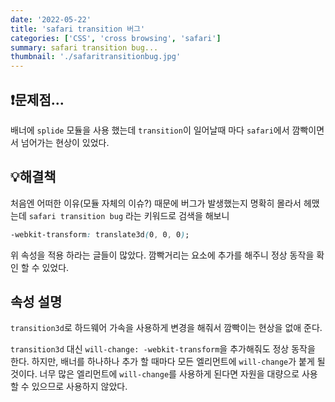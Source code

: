 ```yaml
---
date: '2022-05-22'
title: 'safari transition 버그'
categories: ['CSS', 'cross browsing', 'safari']
summary: safari transition bug...
thumbnail: './safaritransitionbug.jpg'
---
```


## ❗️문제점...

배너에 `splide` 모듈을 사용 했는데 `transition`이 일어날때 마다 `safari`에서 깜빡이면서 넘어가는 현상이 있었다.

## 💡해결책

처음엔 어떠한 이유(모듈 자체의 이슈?) 때문에 버그가 발생했는지 명확히 몰라서 헤맸는데 `safari transition bug` 라는 키워드로 검색을 해보니

```css
-webkit-transform: translate3d(0, 0, 0);
```

위 속성을 적용 하라는 글들이 많았다.
깜빡거리는 요소에 추가를 해주니 정상 동작을 확인 할 수 있었다.

## 속성 설명

`transition3d`로 하드웨어 가속을 사용하게 변경을 해줘서 깜빡이는 현상을 없애 준다.

`transition3d` 대신 `will-change: -webkit-transform`을 추가해줘도 정상 동작을 한다.
하지만, 배너를 하나하나 추가 할 때마다 모든 엘리먼트에 `will-change`가 붙게 될 것이다.
너무 많은 엘리먼트에 `will-change`를 사용하게 된다면 자원을 대량으로 사용할 수 있으므로 사용하지 않았다.
